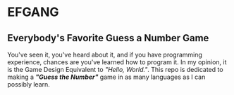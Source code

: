 # EFGANG
## Everybody's Favorite Guess a Number Game

You've seen it, you've heard about it, and if you have programming experience, chances are you've learned how to program it. In my opinion, it is the Game Design Equivalent to *"Hello, World."*.
This repo is dedicated to making a ***"Guess the Number"*** game in as many languages as I can possibly learn.
